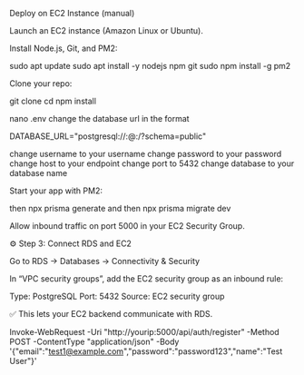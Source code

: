 Deploy on EC2 Instance (manual)

Launch an EC2 instance (Amazon Linux or Ubuntu).

Install Node.js, Git, and PM2:

sudo apt update
sudo apt install -y nodejs npm git
sudo npm install -g pm2


Clone your repo:

git clone <your-github-repo-url>
cd <repo-name>
npm install

nano .env
change the database url in the format 

DATABASE_URL="postgresql://<username>:<password>@<host>:<port>/<database>?schema=public"

change username to your username
change password to your password
change host to your endpoint
change port to 5432
change database to your database name


Start your app with PM2:

then npx prisma generate
and then  npx prisma migrate dev

Allow inbound traffic on port 5000 in your EC2 Security Group.

⚙️ Step 3: Connect RDS and EC2

Go to RDS → Databases → Connectivity & Security

In “VPC security groups”, add the EC2 security group as an inbound rule:

Type: PostgreSQL
Port: 5432
Source: EC2 security group


✅ This lets your EC2 backend communicate with RDS.



Invoke-WebRequest -Uri "http://yourip:5000/api/auth/register" -Method POST -ContentType "application/json" -Body '{"email":"test1@example.com","password":"password123","name":"Test User"}'




